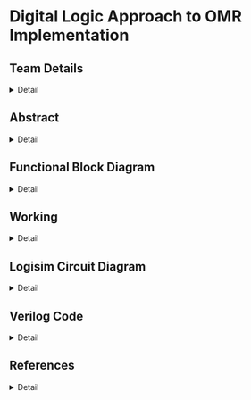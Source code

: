 # Digital Logic Approach to OMR Implementation

<!-- First Section -->
## Team Details
<details>
  <summary>Detail</summary>

  Semester: 3rd Semester, BTech CSE

  Section: S1

  Member-1: Atharva Atul Rege 231CS114 atharvaatulrege.231cs114@nitk.edu.in

  Member-2: B Sriram 231CS116 bsriram.231cs116@nitk.edu.in

  Member-3: Shreyas Lal  231CS156 shreyaslal.231cs156@nitk.edu.in
</details>

<!-- Second Section -->
## Abstract
<details>
  <summary>Detail</summary>

### Motivation
In modern education, fast and accurate automated evaluation of multiple-choice questions (MCQs) is crucial for efficiently managing large-scale assessments. Manual grading is time-consuming and prone to errors. Inspired by this challenge, we set out to build an Optical Mark Recognition (OMR) machine using digital logic that is both precise and efficient. Our motivation stems from the desire to create a practical solution that can be easily implemented in educational institutions with limited resources, providing them a reliable tool for automating the grading process.

### Problem Statement
The manual evaluation of hundreds or thousands of OMR answer sheets in large-scale examinations leads to delays and increased chances of human error. Existing OMR machines, though effective, are often expensive or too complex for smaller institutions to adopt. Our goal is to design a small-scale hardware-based OMR machine using basic digital logic circuits. Our system will scan the answer sheets, compare the student responses with pre-stored solutions, and grade them, displaying the total score for immediate and accurate evaluation.

### Features
- **Digital Memory Storage:** Correct answers are stored in D flip-flops, enabling real-time comparisons with scanned responses and allowing easy reset or updates for new exams.

- **Small-Scale OMR Scanner:** A built-in scanner unit allows the user to insert a hardcopy OMR sheet, where the system uses light-dependent resistors (LDRs) to detect marked answers sequentially.

- **Multiplexing for Question Handling:** A 16-to-1 multiplexer is used to select the correct stored answer from memory based on the question number, enabling seamless transitions during the scanning process.

- **Real-Time Comparison and Evaluation:** The scanned answers are compared to stored correct answers using a digital comparator, with a BCD counter tracking and incrementing the score. The total and positive scores are then displayed on seven-segment displays, providing immediate feedback.

- **Negative Marking:** Two counters track correct and incorrect answers, with the final score calculated by adding positive points and deducting for incorrect ones.
 
</details>


<!-- Third Section -->
## Functional Block Diagram
<details>
  <summary>Detail</summary>
  
![img](https://github.com/shreyaslal/Team-S1-T14-for-DDS-Miniproject-/blob/2b71653ce06b9bfd9641b9a40d2045c4f1e22ab0/Snapshots/S1-T14-BlockDiagram.svg)

</details>


<!-- Fourth Section -->
## Working
<details>
  <summary>Detail</summary>
  
###
This project is designed to calculate the final scores of scanned OMR answer sheets by comparing
them with pre-stored correct answers, which are set by the user initially. The score is determined by
awarding +1 for each correct answer and -1 for each incorrect answer. If the final score is negative,
it is displayed as 0; otherwise, the calculated score is shown. Each question has four options (A, B,
C, and D), with only one correct answer.

###
4-bit D-Flip Flops are used to store the correct answers, with each question having its own
corresponding D-Flip Flop to store the answer. This system is implemented for up to ten questions,
but the number of questions can be scaled as needed. Additionally, we can choose to evaluate fewer
than ten questions for a particular exam if required.

###
There are four 16:1 multiplexers, one for each option, with the question number currently being
evaluated as their select line. These multiplexers determine whether the corresponding option is
correct for the question being evaluated.

###
We have developed a small-scale OMR (Optical Mark Recognition) sheet scanner using LightDependent Resistors (LDRs) and LEDs. These components are positioned on opposite sides—LEDs on top and LDRs on the bottom—where the answer sheet is inserted for scanning. The answer sheet
includes four options for each question, and the correct option must be shaded using a pencil. When
a circle corresponding to an option is shaded, less light from the LEDs passes through the shaded
option compared to the unshaded options. This causes an increase in the resistance of the LDR
associated with the marked option. A circuit is then designed to detect this change in resistance and
generate an ”ON” signal, indicating that the option is marked. This process is repeated for each
question.

###
To help the circuit detect when responses for the next question are being scanned, a fifth circle
is always shaded. As the paper slides forward for the next question, the LDR beneath this shaded
circle temporarily detects an unshaded area between questions, resulting in reduced resistance. This
fluctuation serves as a clock signal for a counter that tracks the number of questions evaluated.
Finally, the correct answer, retrieved from a multiplexer, is compared to the scanned answer
using a 4-bit comparator. If the marked answer is correct, a counter is incremented to track the
number of correctly answered questions. A real-time display using a 7-segment display shows the
count of correct answers.

###
Additionally, a separate counter records the number of incorrect answers. A 4-bit subtractor
is then used to calculate the total score by subtracting the number of incorrect answers from the
number of correct ones. If the result is negative, the final score is displayed as zero. The score is
shown on a 7-segment display.

###
**Truth Table**
###
![img](https://github.com/shreyaslal/Team-S1-T14-for-DDS-Miniproject-/blob/7b0b968147196d3cd378287562b7e4c58215e3ec/Snapshots/truthtable.png)

###
**Flow Chart**
![img](https://github.com/shreyaslal/Team-S1-T14-for-DDS-Miniproject-/blob/7b0b968147196d3cd378287562b7e4c58215e3ec/Snapshots/Block%20Diagram.svg)


</details>

<!-- Fifth Section -->
## Logisim Circuit Diagram
<details>
  <summary>Detail</summary>

  ###
  The <a href="https://github.com/shreyaslal/Team-S1-T14-for-DDS-Miniproject-/tree/main/Logisim">Logisim</a> folder consists of the Logisim files of the Digital Logic Approach to OMR Implementation.


###
  **Overall Circuit**
  ![img](https://github.com/shreyaslal/Team-S1-T14-for-DDS-Miniproject-/blob/6f2e4d220eed3d33b48b72930f3f26435f5be0db/Snapshots/Logisim%20Circuits/S1-T14-Overall.png)


###
###
  **Quad D Flip-Flop Circuit**
    <div style="flex: 1; text-align: center;">
      <img src="https://github.com/shreyaslal/Team-S1-T14-for-DDS-Miniproject-/blob/6f2e4d220eed3d33b48b72930f3f26435f5be0db/Snapshots/Logisim%20Circuits/S1-T14-DFF.png" alt="Quad D Flip-Flop Circuit" width="400px">
    </div>
  </div>
 
 ###
 ###
 
  <div style="display: flex; align-items: center; margin-bottom: 100px; margin-top: 100px;">
    <div style="flex: 1;">
      <p><strong>16-Line to 1-Line Data Selector/Multiplexer Circuit</strong></p>
    </div>
    <div style="flex: 1; text-align: center; margin-left: 20px;">
      <img src="https://github.com/shreyaslal/Team-S1-T14-for-DDS-Miniproject-/blob/6f2e4d220eed3d33b48b72930f3f26435f5be0db/Snapshots/Logisim%20Circuits/S1-T14-MUX.png" alt="Multiplexer Circuit" width="400px">
    </div>
  </div>

###
###

  <div style="display: flex; align-items: center; margin-bottom: 100px; margin-top: 100px;">
    <div style="flex: 1;">
      <p><strong>12 Stage Ripple Carry Binary Counter Circuit</strong></p>
    </div>
    <div style="flex: 1; text-align: center; margin-left: 20px;">
      <img src="https://github.com/shreyaslal/Team-S1-T14-for-DDS-Miniproject-/blob/6f2e4d220eed3d33b48b72930f3f26435f5be0db/Snapshots/Logisim%20Circuits/S1-T14-COUNTER.png" alt="Binary Counter Circuit" width="400px">
    </div>
  </div>

###
###

  <div style="display: flex; align-items: center; flex-direction: column; margin-bottom: 150px;">
    <div style="margin-bottom: 10px;">
      <p><strong>4-bit Magnitude Comparator Circuit</strong></p>
    </div>
    <div style="text-align: center;">
      <img src="https://github.com/shreyaslal/Team-S1-T14-for-DDS-Miniproject-/blob/6f2e4d220eed3d33b48b72930f3f26435f5be0db/Snapshots/Logisim%20Circuits/S1-T14-COMPARATOR.png" alt="Comparator Circuit" width="400px">
    </div>
  </div>

###
###

  <div style="display: flex; align-items: center; flex-direction: column; margin-bottom: 150px;">
    <div style="margin-bottom: 10px;">
      <p><strong>4-bit Full Adder</strong></p>
    </div>
    <div style="text-align: center;">
      <img src="https://github.com/shreyaslal/Team-S1-T14-for-DDS-Miniproject-/blob/6f2e4d220eed3d33b48b72930f3f26435f5be0db/Snapshots/Logisim%20Circuits/S1-T14-BCD-ADDER.png" alt="Full Adder" width="400px">
    </div>
  </div>

###
###

  <div style="display: flex; align-items: center; flex-direction: column; margin-bottom: 150px;">
    <div style="margin-bottom: 10px;">
      <p><strong>BCD to 7-segment Decoder Circuit</strong></p>
    </div>
    <div style="text-align: center;">
      <img src="https://github.com/shreyaslal/Team-S1-T14-for-DDS-Miniproject-/blob/6f2e4d220eed3d33b48b72930f3f26435f5be0db/Snapshots/Logisim%20Circuits/S1-T14-BCD-TO-7.png" alt="Decoder Circuit" width="400px">
    </div>
  </div>

</details>


<!-- Sixth Section -->
## Verilog Code
<details>
  <summary>Detail</summary>

###
   The <a href="https://github.com/shreyaslal/Team-S1-T14-for-DDS-Miniproject-/tree/main/Logisim">Verilog</a> folder the main file and the test bench file along with the output file.
###

### Modules

```
//Design of Digital Systems Mini Project
//S1 Team 14 - Digital Logic Approach to OMR Implementation

// D Flip-Flop Module
module D_FlipFlop(
    input reset,     
    input [3:0] d,    
    output reg [3:0] q 
);
    always @(reset or d) begin
        if (reset) begin
            q <= 4'b0;
        end else begin
            q <= d;
        end
    end
endmodule

// Comparator Module
module Comparator(
    input [3:0] A,   
    input [3:0] B,   
    output equal     
);
    assign equal = (A == B);
endmodule

// OMR Machine Module
module OMR_Machine(
    input [39:0] correct_answers, 
    input [39:0] student_answers, 
    input reset,    
    output reg [3:0] score1,              
    output reg [3:0] score        
);
    wire [3:0] stored_answers [9:0];
    wire [9:0] compare_results;
    integer j; 

    generate
        genvar i;
        for (i = 0; i < 10; i = i + 1) begin : dff_block
            D_FlipFlop dff (
                .reset(reset),
                .d(correct_answers[i*4 +: 4]),
                .q(stored_answers[i])
            );
        end
    endgenerate

    generate
        for (i = 0; i < 10; i = i + 1) begin : compare_block
            Comparator comp (
                .A(student_answers[i*4 +: 4]),
                .B(stored_answers[i]),
                .equal(compare_results[i])
            );
        end
    endgenerate

    always @(*) begin
        if (reset) begin
            score = 4'b0; // Reset score
            score1 = 4'b0;
        end else begin
            score = 4'b0; // Initialize score
            score1 = 4'b0;
            for (j = 0; j < 10; j = j + 1) begin
                if (compare_results[j]) begin
                    score = score + 4'b0001; // Count correct answers
                end else begin
                    score1 = score1 + 4'b0001;
                end   
            end
            if(score >= score1) begin
                score = score - score1;
            end else begin
                score = 4'b0;
            end
        end
    end
endmodule
```

### Testbench

```
module OMR_Machine_tb;
    reg [39:0] correct_answers; 
    reg [39:0] student_answers; 
    reg reset; 
    wire [3:0] score1;                 
    wire [3:0] score;           

    OMR_Machine uut (
        .correct_answers(correct_answers),
        .student_answers(student_answers),
        .reset(reset),
        .score1(score1),
        .score(score)
    );

    initial begin
        reset = 1;
        correct_answers = 40'b0001_0010_0011_0100_0101_0110_0111_1000_1001_1010; 
        student_answers = 40'b0000; 
        
        #10 reset = 0; 

        // Test Case 1: All correct answers
        student_answers = 40'b0001_0010_0011_0100_0101_0110_0111_1000_1001_1010; // Score = 10
        #10; 
        $display("Test Case 1: Score = %d", score); // Display score

        // Test Case 2: 7 correct answers and 3 incorrect answers
        student_answers = 40'b0001_0010_0011_0100_0000_0110_0111_0000_1001_0000; // Score = 4
        #10; 
        $display("Test Case 2: Score = %d", score); // Display score

        // Test Case 3: 8 correct answers and 2 incorrect answers
        student_answers = 40'b0001_0010_0011_0100_0101_0110_0111_0000_1001_0000; // Score = 6
        #10; 
        $display("Test Case 3: Score = %d", score); // Display score

        // Test Case 4: 2 correct answers and 8 incorrect Answers
        student_answers = 40'b1000_0100_0010_0001_0101_0110_0100_0010_0001_0010; // Score = 0
        #10; 
        $display("Test Case 4: Score = %d", score); // Display score

        // Test Case 5: Not Attempted
        student_answers = 40'b0000_0000_0000_0000_0000_0000_0000_0000_0000_0000; // Score = 0
        #10; 
        $display("Test Case 5: Score = %d", score); // Display score

        $finish;
    end
endmodule
```

</details>

<!-- Fifth Section -->
## References
<details>
  <summary>Detail</summary>

  ###


1. [Optical Mark Recognition (OMR)](https://dmohankumar.wordpress.com/2010/11/06/optical-mark-recognition-omr/)  
2. [Light Dependent Resistors (LDR) Basics](https://www.electronicsforu.com/technology-trends/learn-electronics/ldr-light-dependent-resistors-basics)  

</details>



